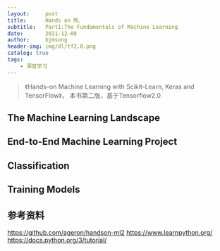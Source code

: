 ```yaml
---
layout:     post
title:      Hands on ML
subtitle:   Part1:The Fundamentals of Machine Learning
date:       2021-12-08
author:     bjmsong
header-img: img/dl/tf2.0.png
catalog: true
tags:
    - 深度学习
---
```

>《Hands-on Machine Learning with Scikit-Learn, Keras and TensorFlow》， 本书第二版，基于Tensorflow2.0

## The Machine Learning Landscape

## End-to-End Machine Learning Project

## Classification

## Training Models


## 参考资料
https://github.com/ageron/handson-ml2
https://www.learnpython.org/
https://docs.python.org/3/tutorial/
